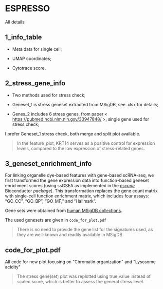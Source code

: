 # ESPRESSO
All details 

## 1_info_table
- Meta data for single cell;

- UMAP coordinates;

- Cytotrace score.

## 2_stress_gene_info
- Two methods used for stress check;

- Geneset_1 is stress geneset extracted from MSigDB, see .xlsx for details;

- Genes_2 includes  6 stress genes, from paper < https://pubmed.ncbi.nlm.nih.gov/33947848/ >, single gene used for stress check;

I prefer Geneset_1 stress check, both merge and split plot available.

> In the feature_plot, KRT14 serves as a positive control for expression levels, compared to the low expression of stress-related genes.

## 3_geneset_enrichment_info

For linking organelle dye-based features with gene-based scRNA-seq, we first transformed the gene expression data into function-based geneset enrichment scores (using ssGSEA as implemented in the [*escape*](https://www.bioconductor.org/packages/release/bioc/html/escape.html) Bioconductor *package*). This transformation replaces the gene count matrix with single-cell function enrichment matrix, which includes four assays: “GO_CC”, “GO_BP”, “GO_MF,” and “Hallmark”. 

Gene sets were obtained from [human MSigDB collections](https://www.gsea-msigdb.org/gsea/msigdb/genesets.jsp).

The used genesets are given in `code_for_plot.pdf`

> There is no need to provide the gene list for the signatures used, as they are well-known and readily available in MSigDB.

## code_for_plot.pdf

All code for new plot focusing on "Chromatin organization" and "Lysosome acidity"

> The stress gene(set) plot was replotted using true value instead of scaled score, which is better to assess the general stress level.

